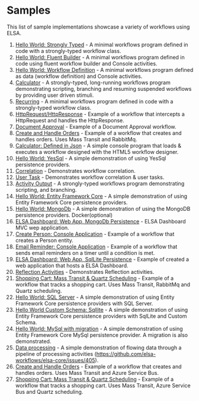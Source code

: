 # Samples

This list of sample implementations showcase a variety of workflows using ELSA.

1. [Hello World: Strongly Typed](Sample01) - A minimal workflows program defined in code with a strongly-typed workflow class.
2. [Hello World: Fluent Builder](Sample02) - A minimal workflows program defined in code using fluent workflow builder and Console activities.
3. [Hello World: Workflow Definition](Sample03) - A minimal workflows program defined as data (workflow definition) and Console activities.
4. [Calculator](Sample04) - A strongly-typed, long-running workflows program demonstrating scripting, branching and resuming suspended workflows by providing user driven stimuli.
5. [Recurring](Sample05) - A minimal workflows program defined in code with a strongly-typed workflow class.
6. [HttpRequest/HttpResponse](Sample06) - Example of a workflow that intercepts a HttpRequest and handles the HttpResponse.
7. [Document Approval](Sample07) - Example of a Document Approval workflow.
8. [Create and Handle Orders](Sample08) - Example of a workflow that creates and handles orders. Uses Mass Transit and RabbitMq.
9. [Calculator: Defined in Json](Sample9) - A simple console program that loads & executes a workflow designed with the HTML5 workflow designer.
10. [Hello World: YesSql](Sample10) - A simple demonstration of using YesSql persistence providers.
11. [Correlation](Sample11) - Demonstrates workflow correlation.
12. [User Task](Sample12) - Demonstrates workflow correlation & user tasks.
13. [Activity Output](Sample13) - A strongly-typed workflows program demonstrating scripting, and branching.
14. [Hello World: Entity Framework Core](Sample14) - A simple demonstration of using Entity Framework Core persistence providers.
15. [Hello World: MongoDb](Sample15) - A simple demonstration of using the MongoDB persistence providers. Docker(optional)
16. [ELSA Dashboard: Web App, MongoDb Persistence](Sample16) - ELSA Dashboard MVC wep application.
17. [Create Person: Console Application](Sample17) - Example of a workflow that creates a Person entity.
18. [Email Reminder: Console Application](Sample18) - Example of a workflow that sends email reminders on a timer until a condition is met.
19. [ELSA Dashboard: Web App, SqlLite Persistence](Sample19) - Example of created a web application that hosts a ELSA Dashboard.
20. [Reflection Activities](Sample20) - Demonstrates Reflection activities.
21. [Shopping Cart: Mass Transit & Quartz Scheduling](Sample21) - Example of a workflow that tracks a shopping cart. Uses Mass Transit, RabbitMq and Quartz scheduling.
22. [Hello World: SQL Server](Sample22) - A simple demonstration of using Entity Framework Core persistence providers with SQL Server.
23. [Hello World Custom Schema: Sqllite](Sample23) - A simple demonstration of using Entity Framework Core persistence providers with SqlLite and Custom Schema.
24. [Hello World: MySql with migration](Sample24) - A simple demonstration of using Entity Framework Core MySql persistence provider. A migration is also demonstrated.
25. [Data processing](Sample25) - A simple demonstration of flowing data through a pipeline of processing activities (https://github.com/elsa-workflows/elsa-core/issues/405).
26. [Create and Handle Orders](Sample26) - Example of a workflow that creates and handles orders. Uses Mass Transit and Azure Service Bus.
27. [Shopping Cart: Mass Transit & Quartz Scheduling](Sample27) - Example of a workflow that tracks a shopping cart. Uses Mass Transit, Azure Service Bus and Quartz scheduling.